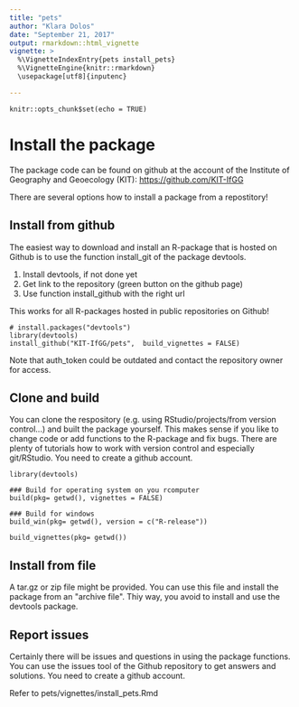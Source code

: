 ```yaml
---
title: "pets"
author: "Klara Dolos"
date: "September 21, 2017"
output: rmarkdown::html_vignette
vignette: >
  %\VignetteIndexEntry{pets install_pets}
  %\VignetteEngine{knitr::rmarkdown}
  \usepackage[utf8]{inputenc}

---
```


```{r setup, include=FALSE}
knitr::opts_chunk$set(echo = TRUE)
```

# Install the package
The package code can be found on github at the account of the Institute of Geography and Geoecology (KIT): https://github.com/KIT-IfGG

There are several options how to install a package from a repostitory!

## Install from github

The easiest way to download and install an R-package that is hosted on Github is to use the function install_git of the package devtools.
1. Install devtools, if not done yet
2. Get link to the repository (green button on the github page)
3. Use function install_github with the right url

This works for all R-packages hosted in public repositories on Github!


```{r install_github, echo=TRUE, message=FALSE, warning=FALSE, results="hide"}
# install.packages("devtools")
library(devtools)
install_github("KIT-IfGG/pets",  build_vignettes = FALSE)

```
Note that auth_token could be outdated and contact the repository owner for access.

## Clone and build
You can clone the respository (e.g. using RStudio/projects/from version control...) and built the package yourself. This makes sense if you like to change code or add functions to the R-package and fix bugs. There are plenty of tutorials how to work with version control and especially git/RStudio. You need to create a github account.

```{r install_github, echo=TRUE, message=FALSE, warning=FALSE, results="hide"}
library(devtools)

### Build for operating system on you rcomputer
build(pkg= getwd(), vignettes = FALSE)

### Build for windows
build_win(pkg= getwd(), version = c("R-release"))

build_vignettes(pkg= getwd())
```

## Install from file

A tar.gz or zip file might be provided. You can use this file and install the package from an "archive file". Thiy way, you avoid to install and use the devtools package.

## Report issues
Certainly there will be issues and questions in using the package functions. You can use the issues tool of the Github repository to get answers and solutions. You need to create a github account.
 


Refer to pets/vignettes/install_pets.Rmd



